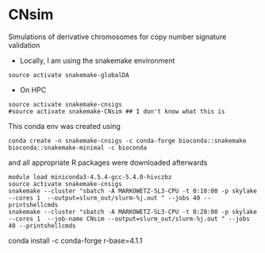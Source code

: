 # CNsim

Simulations of derivative chromosomes for copy number signature validation

- Locally, I am using the snakemake environment
```
source activate snakemake-globalDA
```

- On HPC
```
source activate snakemake-cnsigs
#source activate snakemake-CNsim ## I don't know what this is
```

This conda env was created using
```
conda create -n snakemake-cnsigs -c conda-forge bioconda::snakemake bioconda::snakemake-minimal -c bioconda
```
and all appropriate R packages were downloaded afterwards


```
module load miniconda3-4.5.4-gcc-5.4.0-hivczbz
source activate snakemake-cnsigs
snakemake --cluster "sbatch -A MARKOWETZ-SL3-CPU -t 0:10:00 -p skylake --cores 1  --output=slurm_out/slurm-%j.out " --jobs 40 --printshellcmds
snakemake --cluster "sbatch -A MARKOWETZ-SL3-CPU -t 0:20:00 -p skylake --cores 1  --job-name CNsim --output=slurm_out/slurm-%j.out " --jobs 40 --printshellcmds
````

conda install -c conda-forge r-base=4.1.1




